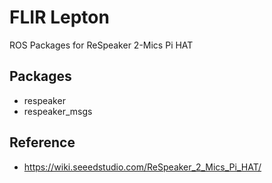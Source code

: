 # FLIR Lepton

ROS Packages for ReSpeaker 2-Mics Pi HAT

## Packages

- respeaker
- respeaker_msgs

## Reference

- https://wiki.seeedstudio.com/ReSpeaker_2_Mics_Pi_HAT/

